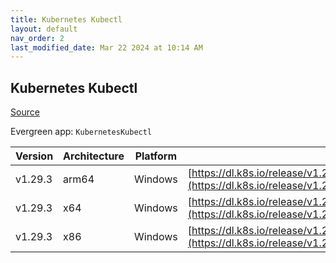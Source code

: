 ```yaml
---
title: Kubernetes Kubectl
layout: default
nav_order: 2
last_modified_date: Mar 22 2024 at 10:14 AM
---
```


## Kubernetes Kubectl

[Source](https://kubernetes.io/)

Evergreen app: `KubernetesKubectl`

| Version | Architecture | Platform | URI                                                                                                                                |
| ------- | ------------ | -------- | ---------------------------------------------------------------------------------------------------------------------------------- |
| v1.29.3 | arm64        | Windows  | [https://dl.k8s.io/release/v1.29.3/bin/windows/arm64/kubectl.exe](https://dl.k8s.io/release/v1.29.3/bin/windows/arm64/kubectl.exe) |
| v1.29.3 | x64          | Windows  | [https://dl.k8s.io/release/v1.29.3/bin/windows/amd64/kubectl.exe](https://dl.k8s.io/release/v1.29.3/bin/windows/amd64/kubectl.exe) |
| v1.29.3 | x86          | Windows  | [https://dl.k8s.io/release/v1.29.3/bin/windows/386/kubectl.exe](https://dl.k8s.io/release/v1.29.3/bin/windows/386/kubectl.exe)     |
